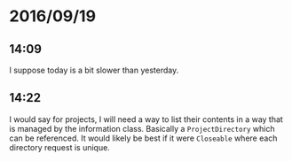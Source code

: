 # 2016/09/19

## 14:09

I suppose today is a bit slower than yesterday.

## 14:22

I would say for projects, I will need a way to list their contents in a way
that is managed by the information class. Basically a `ProjectDirectory` which
can be referenced. It would likely be best if it were `Closeable` where each
directory request is unique.

